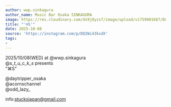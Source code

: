 ```yaml
---
author: wwp.sinkagura
author_name: Music Bar Osaka SINKAGURA
image: https://res.cloudinary.com/ds9j0yzsf/image/upload/v1759901687/DO2Wi43ksdX.jpg
title: "'⌘S'"
date: 2025-10-08
source: 'https://instagram.com/p/DO2Wi43ksdX'
tags:
- 
---
```

2025/10/08(WED) at @wwp.sinkagura <br>
@_s_t_u_c_k_s_ presents<br>
"⌘S"

@daytripper_osaka <br>
@acornschannel <br>
@odd_lazy_ 

info:stucksjapan@gmail.com